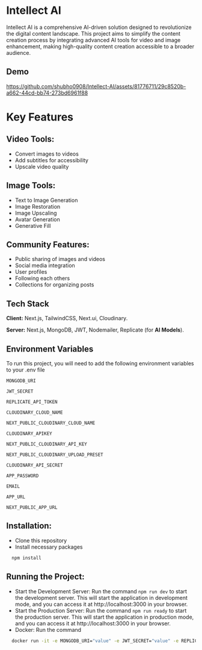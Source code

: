 
# Intellect AI

Intellect AI is a comprehensive AI-driven solution designed to revolutionize the digital content landscape. This project aims to simplify the content creation process by integrating advanced AI tools for video and image enhancement, making high-quality content creation accessible to a broader audience.

## Demo

https://github.com/shubho0908/Intellect-AI/assets/81776711/29c8520b-a662-44cd-bb74-273bd6961f88

# Key Features

## Video Tools:
* Convert images to videos
* Add subtitles for accessibility
* Upscale video quality

## Image Tools:
* Text to Image Generation
* Image Restoration
* Image Upscaling
* Avatar Generation
* Generative Fill

## Community Features:
* Public sharing of images and videos
* Social media integration
* User profiles
* Following each others
* Collections for organizing posts

## Tech Stack

**Client:** Next.js, TailwindCSS, Next.ui, Cloudinary.

**Server:** Next.js, MongoDB, JWT, Nodemailer, Replicate (for **AI Models**).


## Environment Variables

To run this project, you will need to add the following environment variables to your .env file

`MONGODB_URI`

`JWT_SECRET`

`REPLICATE_API_TOKEN`

`CLOUDINARY_CLOUD_NAME`

`NEXT_PUBLIC_CLOUDINARY_CLOUD_NAME`

`CLOUDINARY_APIKEY`

`NEXT_PUBLIC_CLOUDINARY_API_KEY`

`NEXT_PUBLIC_CLOUDINARY_UPLOAD_PRESET`

`CLOUDINARY_API_SECRET`

`APP_PASSWORD`

`EMAIL`

`APP_URL`

`NEXT_PUBLIC_APP_URL`
## Installation:

* Clone this repository
* Install necessary packages

```bash
  npm install 
```
## Running the Project:
* Start the Development Server:
Run the command ```npm run dev``` to start the development server. This will start the application in development mode, and you can access it at http://localhost:3000 in your browser.
* Start the Production Server:
Run the command ```npm run ready``` to start the production server. This will start the application in production mode, and you can access it at http://localhost:3000 in your browser.
* Docker:
Run the command
```bash
  docker run -it -e MONGODB_URI="value" -e JWT_SECRET="value" -e REPLICATE_API_TOKEN="value" -e CLOUDINARY_CLOUD_NAME="value" -e NEXT_PUBLIC_CLOUDINARY_CLOUD_NAME="value" -e CLOUDINARY_APIKEY="value" -e NEXT_PUBLIC_CLOUDINARY_API_KEY="value" -e NEXT_PUBLIC_CLOUDINARY_UPLOAD_PRESET="value" -e CLOUDINARY_API_SECRET="value" -e APP_PASSWORD="value" -e EMAIL="value" -e APP_URL="value" -e NEXT_PUBLIC_APP_URL="value" -p 3000:3000 shubhobera09/intellect-ai
```

